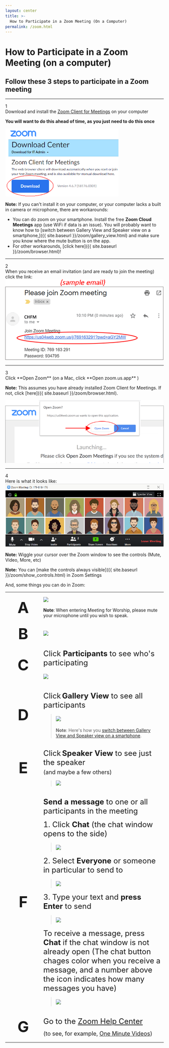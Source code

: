 ```yaml
---
layout: center
title: >-
  How to Participate in a Zoom Meeting (On a Computer)
permalink: /zoom.html
---
```


# How to Participate in a Zoom Meeting (on a computer)
## Follow these 3 steps to participate in a Zoom meeting

****
<div class="circleNumber">1</div> Download and install the <a href="https://zoom.us/download">Zoom Client for Meetings</a> on your computer

**You will want to do this ahead of time, as you just need to do this once**

<a class="noIcon" href="https://zoom.us/download">
  <img class="img-fluid" src="/assets/images/zoom/zmDownload.gif">
</a>

**Note:** If you can't install it on your computer, or your computer lacks a
built in camera or microphone, there are workarounds:

* You can do zoom on your smartphone. Install the free **Zoom Cloud Meetings** app (use WiFi if data is an issue). You will probably want to know how to [switch between Gallery View and Speaker view on a smartphone,]({{ site.baseurl }}/zoom/gallery_view.html) and make sure you know where the mute button is on the app.
* For other workarounds, [click here]({{ site.baseurl }}/zoom/browser.html)!

****
<div class="circleNumber">2</div> When you receive an email invitation (and are ready to join the meeting) click
the link:

<img class="img-fluid" src="/assets/images/zoom/zmEmail.gif">

****
<div class="circleNumber">3</div>Click **Open Zoom** (on a Mac, click **Open zoom.us.app** )

**Note:** This assumes you have already installed Zoom Client for Meetings. If not, click [here]({{ site.baseurl }}/zoom/browser.html).

<img class="img-fluid" src="/assets/images/zoom/zmOpen1.gif">

****
<div class="circleNumber">4</div>Here is what it looks like:

<img class="img-fluid" src="/assets/images/zoom/zmZoomWindow.gif">

**Note:** Wiggle your cursor over the Zoom window to see the controls (Mute, Video, More, etc)

**Note:** You can [make the controls always visible]({{ site.baseurl }}/zoom/show_controls.html) in Zoom Settings

And, some things you can do in Zoom:

<table style="width:145">
  <tr>
    <td width="100" height="23"> <div align="center"><strong><font size="+4">A</font></strong></div></td>
    <td><p><img src="{{ site.baseurl }}/assets/images/zoom/zmMuteUnmute.gif" /></p>
      <p><strong>Note</strong>: When entering Meeting for Worship, please mute
        your microphone until you wish to speak.</p></td>
  </tr>
  <tr>
    <td width="100" height="23"> <div align="center"><strong><font size="+4">B</font></strong></div></td>
    <td><img src="{{ site.baseurl }}/assets/images/zoom/zmVideo.gif" /></td>
  </tr>
  <tr>
    <td width="100" height="23"> <div align="center"><strong><font size="+4">C</font></strong></div></td>
    <td><p><font size="+2">Click <strong>Participants</strong> to see
        who's participating</font></p>
      <p><font size="+2"><img class="img-fluid" src="{{ site.baseurl }}/assets/images/zoom/zmParticipants.gif" /></font></p></td>
  </tr>
  <tr>
    <td width="100" height="23"> <div align="center"><strong><font size="+4">D</font></strong></div></td>
    <td><p><font size="+2">Click</font> <font size="+2"><strong>Gallery
        View </strong> to see all participants </font></p>
      <blockquote>
        <p><font size="+2"><img class="img-fluid" src="{{ site.baseurl }}/assets/images/zoom/zmGallery.gif" /></font></p>
        <p> <strong>Note</strong>: Here's how you <a href="{{ site.baseurl }}/zoom/gallery_view.html">switch
          between Gallery View and Speaker view on a smartphone</a>.</p>
      </blockquote></td>
  </tr>
  <tr>
    <td width="100" height="23"> <div align="center"><strong><font size="+4">E</font></strong></div></td>
    <td><p><font size="+2">Click</font> <font size="+2"><strong>Speaker
        View </strong> to see just the speaker <br>
        <font size="+1">(and maybe a few others)</font> </font></p>
      <blockquote>
        <p><img class="img-fluid" src="{{ site.baseurl }}/assets/images/zoom/zmSpeaker.gif" /></p>
      </blockquote></td>
  </tr>
  <tr>
    <td width="100" height="23"> <div align="center"><strong><font size="+4">F</font></strong></div></td>
    <td valign="middle"> <p><font size="+2"><strong>Send a message</strong> to
        one or all participants in the meeting</font></p>
      <p><font size="+2">1. Click <strong>Chat </strong>(the chat window opens
        to the side)</font></p>
      <blockquote>
        <p><font size="+2"><img class="img-fluid" src="{{ site.baseurl }}/assets/images/zoom/zmChat1.gif" /></font></p>
      </blockquote>
      <p><font size="+2">2. Select <strong>Everyone</strong> or someone in particular
        to send to</font></p>
      <blockquote>
        <p><font size="+2"><img class="img-fluid" src="{{ site.baseurl }}/assets/images/zoom/zmChat2.gif" /></font></p>
      </blockquote>
      <p><font size="+2">3. Type your text and <strong>press Enter</strong> to
        send</font></p>
      <blockquote>
        <p><font size="+2"><img class="img-fluid" src="{{ site.baseurl }}/assets/images/zoom/zmChat3.gif" /></font></p>
      </blockquote>
      <p><font size="+2">To receive a message, press <strong>Chat</strong> if
        the chat window is not already open (The chat button chages color when
        you receive a message, and a number above the icon indicates how many
        messages you have)</font></p>
      <blockquote>
        <p><font size="+2"><img class="img-fluid" src="{{ site.baseurl }}/assets/images/zoom/zmChat4.gif" /></font></p>
      </blockquote></td>
  </tr>
  <tr>
    <td width="100" height="23"> <div align="center"><strong><font size="+4">G</font></strong></div></td>
    <td valign="middle">
      <p><font size="+2">Go to the <a href="https://support.zoom.us/hc/en-us?mobile_site=false">Zoom
        Help Center</a></font></p>
      <p><font size="+1">(to see, for example, <a href="https://support.zoom.us/hc/en-us/articles/206618765-Zoom-Video-Tutorials">One
        Minute Videos</a>)</font></p></td>
  </tr>
</table>
